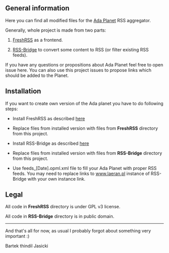 ## General information

Here you can find all modified files for the [Ada
Planet](https://www.laeran.pl/adaplanet) RSS aggregator.

Generally, whole project is made from two parts:

1. [FreshRSS](https://freshrss.org/) as a frontend.

2. [RSS-Bridge](https://github.com/RSS-Bridge/rss-bridge) to convert some
   content to RSS (or filter existing RSS feeds).

If you have any questions or propositions about Ada Planet feel free to open
issue here. You can also use this project issues to propose links which should
be added to the Planet.

## Installation

If you want to create own version of the Ada planet you have to do following
steps:

* Install FreshRSS as described [here](https://freshrss.github.io/FreshRSS/en/admins/02_Installation.html)

* Replace files from installed version with files from **FreshRSS** directory
  from this project.

* Install RSS-Bridge as described [here](https://github.com/RSS-Bridge/rss-bridge/wiki/Installation)

* Replace files from installed version with files from **RSS-Bridge** directory
  from this project.

* Use feeds\_[Date].opml.xml file to fill your Ada Planet with proper RSS
  feeds. You may need to replace links to www.laeran.pl instance of RSS-Bridge
  with your own instance link.

## Legal

All code in **FreshRSS** directory is under GPL v3 license.

All code in **RSS-Bridge** directory is in public domain.

----

And that's all for now, as usual I probably forgot about something very
important :)

Bartek thindil Jasicki
